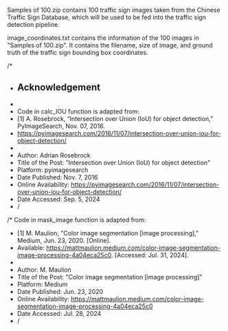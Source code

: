 Samples of 100.zip contains 100 traffic sign images taken from the Chinese Traffic Sign Database, which will be used to be fed into the traffic sign detection pipeline.

image_coordinates.txt contains the information of the 100 images in "Samples of 100.zip". It contains the filename, size of image, and ground truth of the traffic sign bounding box coordinates.


/*
 * ## Acknowledgement
 * 
 * Code in calc_IOU function is adapted from:
 * [1] A. Rosebrock, “Intersection over Union (IoU) for object detection,” PyImageSearch, Nov. 07, 2016.
 * https://pyimagesearch.com/2016/11/07/intersection-over-union-iou-for-object-detection/
‌
 * 
 * Author: Adrian Rosebrock
 * Title of the Post: "Intersection over Union (IoU) for object detection"
 * Platform: pyimagesearch
 * Date Published: Nov. 7, 2016
 * Online Availability: https://pyimagesearch.com/2016/11/07/intersection-over-union-iou-for-object-detection/
 * Date Accessed: Sep. 5, 2024
 * /


/* Code in mask_image function is adapted from:
 * [1] M. Maulion, "Color image segmentation [image processing]," Medium, Jun. 23, 2020. [Online].
 * Available: https://mattmaulion.medium.com/color-image-segmentation-image-processing-4a04eca25c0. [Accessed: Jul. 31, 2024].
 * 
 * Author: M. Maulion
 * Title of the Post: "Color image segmentation [image processing]"
 * Platform: Medium
 * Date Published: Jun. 23, 2020
 * Online Availability: https://mattmaulion.medium.com/color-image-segmentation-image-processing-4a04eca25c0
 * Date Accessed: Jul. 28, 2024
 * /